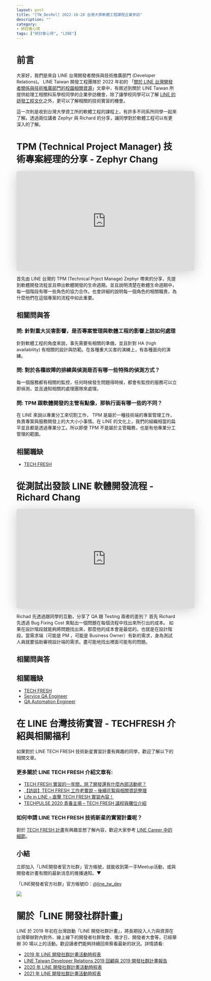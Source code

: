 ```yaml
---
layout: post
title: "[TW_DevRel] 2022-10-28 台灣大學軟體工程課程企業參訪"
description: ""
category: 
- 研討會心得
tags: ["研討會心得", "LINE"]
---
```







# 前言

大家好，我們是來自 LINE 台灣開發者關係與技術推廣部門 (Developer Relations)。 LINE Taiwan 開發工程團隊於 2022 年初的 「[關於 LINE 台灣開發者關係與技術推廣部門的校園相關資源](https://engineering.linecorp.com/zh-hant/blog/line-devrel-campus/)」文章中，有敘述到關於 LINE Taiwan 所提供給理工相關科系學校同學的企業參訪機會，除了讓學校同學可以了解 [LINE 的研發工程文化](https://engineering.linecorp.com/zh-hant/culture)之外，更可以了解相關的技術實習的機會。

 這一次則是收到台灣大學資工所的軟體工程的課程上，有許多不同系所同學一起來了解。透過兩位講者 Zephyr 與 Richard 的分享，讓同學對於軟體工程可以有更深入的了解。


# **TPM (Technical Project Manager) 技術專案經理的分享 - Zephyr Chang**

<iframe class="speakerdeck-iframe" frameborder="0" src="https://speakerdeck.com/player/77c10453fedc4b0c900a0f2b7fc0be77" title="台大資工所企業訪談 - TPM (Technical Project Manager) 技術專案管理經理的分享" allowfullscreen="true" mozallowfullscreen="true" webkitallowfullscreen="true" style="border: 0px; background: padding-box padding-box rgba(0, 0, 0, 0.1); margin: 0px; padding: 0px; border-radius: 6px; box-shadow: rgba(0, 0, 0, 0.2) 0px 5px 40px; width: 560px; height: 314px;" data-ratio="1.78343949044586"></iframe>

首先由 LINE 台灣的 TPM (Technical Prject Manage) Zephyr 帶來的分享，先提到軟體開發流程並且帶出軟體開發的生命週期。並且說明清楚在軟體生命週期中，每一個階段有哪一些角色的協力合作。也會詳細的說明每一個角色的相關職責，為什麼他們在這個專案的流程中如此重要。

## 相關問與答

### 問: 針對重大災害影響，是否專案管理與軟體工程的影響上該如何處理

針對軟體工程的角度來說，事先需要有相關的準備，並且針對 HA (high availability) 有相關的設計與防範。在各種重大災害的演練上，有各種面向的演練。

### 問: 對於各種故障的排練與偵測是否有哪一些特殊的偵測方式？

每一個服務都有相關的監控，任何時候發生問題得時候，都會有監控的服務可以立即偵測，並且通知相關的處理團隊來處理。

### 問: TPM 跟軟體開發的主管有點像，那執行面有哪一些的不同？

在 LINE 來說以專業分工來切割工作， TPM 是屬於一種技術端的專案管理工作，負責專案與服務開發上的大大小小事情。在 LINE 的文化上，我們的組織相當的扁平並且都是透過專業分工。所以即便 TPM 不是屬於主管職務，也是有他專業分工管理的範圍。



## 相關職缺

- [TECH FRESH](https://careers.linecorp.com/jobs/83)


# **從測試出發談 LINE 軟體開發流程 - Richard Chang**

<iframe class="speakerdeck-iframe" frameborder="0" src="https://speakerdeck.com/player/df7b84399f5d41dfbf82d6cf54fe1671" title="台大資工所企業訪談 - QA 相關討論" allowfullscreen="true" mozallowfullscreen="true" webkitallowfullscreen="true" style="border: 0px; background: padding-box padding-box rgba(0, 0, 0, 0.1); margin: 0px; padding: 0px; border-radius: 6px; box-shadow: rgba(0, 0, 0, 0.2) 0px 5px 40px; width: 560px; height: 314px;" data-ratio="1.78343949044586"></iframe>

Richad 先透過跟同學的互動，分享了 QA 跟 Testing 兩者的差別？ 首先 Richard 先透過 Bug Fixing Cost 來點出一個問題在每個流程中找出來所引出的成本。 如果在設計階段就能夠將問題找出來，那麼他的成本會是最低的。也就是在設計階段，當需求端（可能是 PM ，可能是 Business Owner）有新的需求，身為測試人員就要協助審視設計端的需求。盡可能地找出裡面可能有的問題。



## 相關問與答


## 相關職缺

- [TECH FRESH](https://careers.linecorp.com/jobs/83)
- [Service QA Engineer](https://careers.linecorp.com/jobs/19)
- [QA Automation Engineer](https://careers.linecorp.com/jobs/18)



# 在 LINE 台灣技術實習 - TECHFRESH 介紹與相關福利

如果對於 LINE TECH FRESH 技術新星實習計畫有興趣的同學，歡迎了解以下的相關文章。

### 更多關於 LINE TECH FRESH 介紹文章有:

- [TECH FRESH 實習的一年間，除了開發還有什麼內部活動呢？](https://engineering.linecorp.com/zh-hant/blog/line-tech-fresh-2020-graduate/)
- [【訪談】TECH FRESH 工作老實說 – 後續花絮與相關資訊整理](https://engineering.linecorp.com/zh-hant/blog/what-is-tech-fresh-interview/)
- [Life in LINE – 直擊 TECH FRESH 實習內容！](https://engineering.linecorp.com/zh-hant/blog/life-in-line-tech-fresh-sharing/)
- [TECHPULSE 2020 青春主場 – TECH FRESH 議程與攤位介紹](https://engineering.linecorp.com/zh-hant/blog/techpulse-2020-tech-fresh-session/)

### 如何申請 LINE TECH FRESH 技術新星的實習計畫呢？

對於 [TECH FRESH 計畫](https://careers.linecorp.com/jobs/83)有興趣並想了解內容，歡迎大家參考 [LINE Career 中的細節](https://careers.linecorp.com/jobs/83)。




## 小結

立即加入「LINE開發者官方社群」官方帳號，就能收到第一手Meetup活動，或與開發者計畫有關的最新消息的推播通知。▼

「LINE開發者官方社群」官方帳號ID：[@line_tw_dev](https://lin.ee/s5RsZHo)

![](http://www.evanlin.com/images/2020/line-tw-dev-qr.png)

# 關於「LINE 開發社群計畫」

LINE 於 2019 年初在台灣啟動「LINE 開發社群計畫」，將長期投入人力與資源在台灣舉辦對內對外、線上線下的開發者社群聚會、徵才日、開發者大會等，已經舉辦 30 場以上的活動。歡迎讀者們能夠持續回來察看最新的狀況。詳情請看:

- [2019 年 LINE 開發社群計畫活動時程表](https://engineering.linecorp.com/zh-hant/blog/line-taiwan-developer-relations-2019-plan/)
- [LINE Taiwan Developer Relations 2019 回顧與 2019 開發社群計畫報告](https://engineering.linecorp.com/zh-hant/blog/line-taiwan-developer-relations-2019/)
- [2020 年 LINE 開發社群計畫活動時程表](https://engineering.linecorp.com/zh-hant/blog/2020-line-tw-devrel/)
- [2021 年 LINE 開發社群計畫活動時程表](https://engineering.linecorp.com/zh-hant/blog/2021-line-tw-devrel/)